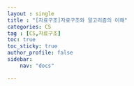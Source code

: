 ```yaml
---
layout : single
title : "[자료구조]자료구조와 알고리즘의 이해"
categories: CS
tag : [CS,자료구조] 
toc: true
toc_sticky: true
author_profile: false
sidebar:
    nav: "docs"

---
```

